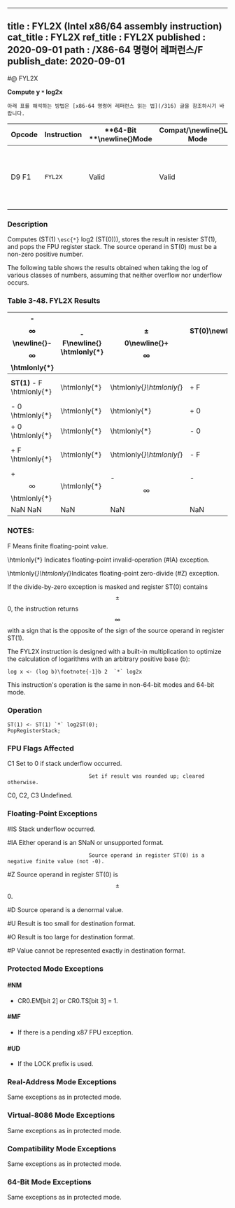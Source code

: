 ----------------------------
title : FYL2X (Intel x86/64 assembly instruction)
cat_title : FYL2X
ref_title : FYL2X
published : 2020-09-01
path : /X86-64 명령어 레퍼런스/F
publish_date: 2020-09-01
----------------------------


#@ FYL2X

**Compute y `*` log2x**

```lec-info
아래 표를 해석하는 방법은 [x86-64 명령어 레퍼런스 읽는 법](/316) 글을 참조하시기 바랍니다.
```

|**Opcode**|**Instruction**|**64-Bit **\newline{}**Mode**|**Compat/**\newline{}**Leg Mode**|**Description**|
|----------|---------------|-----------------------------|---------------------------------|---------------|
|D9 F1|`FYL2X` |Valid|Valid|Replace ST(1) with (ST(1) `*` log2ST(0)) and pop the register stack.|
### Description


Computes (ST(1) `\esc{*}` log2 (ST(0))), stores the result in resister ST(1), and pops the FPU register stack. The source operand in ST(0) must be a non-zero positive number.

The following table shows the results obtained when taking the log of various classes of numbers, assuming that neither overflow nor underflow occurs.

### Table 3-48.  FYL2X Results


|- $$\infty$$\newline{}- $$\infty$$ \htmlonly{*}|- F\newline{} \htmlonly{*}|$$\pm$$0\newline{}+ $$\infty$$|**ST(0)**\newline{}+0<+F<+1\newline{}    + $$\infty$$|+ 1\newline{} \htmlonly{*}|+ F > + 1\newline{}   - $$\infty$$|+ $$\infty$$\newline{}- $$\infty$$|NaN\newline{}NaN|
|-----------------------------------------------|--------------------------|------------------------------|-----------------------------------------------------|--------------------------|----------------------------------|----------------------------------|----------------|
|**ST(1)** - F \htmlonly{*}|\htmlonly{*}|\htmlonly{*}\htmlonly{*}|+ F|- 0|- F|- $$\infty$$|NaN|
|- 0 \htmlonly{*}|\htmlonly{*}|\htmlonly{*}|+ 0|- 0|- 0|\htmlonly{*}|NaN|
|+ 0 \htmlonly{*}|\htmlonly{*}|\htmlonly{*}|- 0|+ 0|+ 0|\htmlonly{*}|NaN|
|+ F \htmlonly{*}|\htmlonly{*}|\htmlonly{*}\htmlonly{*}|- F|+ 0|+ F|+ $$\infty$$|NaN|
|+ $$\infty$$ \htmlonly{*}|\htmlonly{*}|- $$\infty$$|- $$\infty$$|\htmlonly{*}|+ $$\infty$$|+ $$\infty$$|NaN|
|NaN NaN|NaN|NaN|NaN|NaN|NaN|NaN|NaN|
###  NOTES:


F Means finite floating-point value.

 \htmlonly{*} Indicates floating-point invalid-operation (#IA) exception.

 \htmlonly{*}\htmlonly{*}Indicates floating-point zero-divide (#Z) exception.

If the divide-by-zero exception is masked and register ST(0) contains $$\pm$$0, the instruction returns $$\infty$$ with a sign that is the opposite of the sign of the source operand in register ST(1).

The FYL2X instruction is designed with a built-in multiplication to optimize the calculation of logarithms with an arbitrary positive base (b):

    log x <- (log b)\footnote{-1}b 2  `*` log2x

This instruction's operation is the same in non-64-bit modes and 64-bit mode.


### Operation

```info-verb
ST(1) <- ST(1) `*` log2ST(0);
PopRegisterStack;
```
### FPU Flags Affected


C1 Set to 0 if stack underflow occurred.

                              Set if result was rounded up; cleared otherwise.

C0, C2, C3  Undefined.

### Floating-Point Exceptions


#IS Stack underflow occurred.

#IA Either operand is an SNaN or unsupported format.

                              Source operand in register ST(0) is a negative finite value (not -0).

#Z Source operand in register ST(0) is $$\pm$$0.

#D Source operand is a denormal value.

#U Result is too small for destination format.

#O Result is too large for destination format.

#P Value cannot be represented exactly in destination format.


### Protected Mode Exceptions

#### #NM
* CR0.EM[bit 2] or CR0.TS[bit 3] = 1.

#### #MF
* If there is a pending x87 FPU exception.

#### #UD
* If the LOCK prefix is used.

### Real-Address Mode Exceptions



Same exceptions as in protected mode.


### Virtual-8086 Mode Exceptions



Same exceptions as in protected mode.


### Compatibility Mode Exceptions



Same exceptions as in protected mode.


### 64-Bit Mode Exceptions



Same exceptions as in protected mode.

